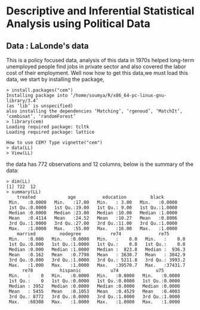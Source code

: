 # Descriptive and Inferential Statistical Analysis using Political Data  

## Data : LaLonde's data  
This is a policy focused data, analysis of this data in 1970s helped long-term unemployed people find jobs in private sector and also covered the labor cost of their employment. Well now how to get this data,we must load this data, we start by installing the package,  
```
> install.packages("cem")
Installing package into ‘/home/soumya/R/x86_64-pc-linux-gnu-library/3.4’
(as ‘lib’ is unspecified)
also installing the dependencies ‘Matching’, ‘rgenoud’, ‘MatchIt’, ‘combinat’, ‘randomForest’
> library(cem)
Loading required package: tcltk
Loading required package: lattice

How to use CEM? Type vignette("cem")
> data(LL)
> View(LL)
```  
the data has 772 observations and 12 columns, below is the summary of the data:  
```
> dim(LL)
[1] 722  12
> summary(LL)
    treated            age          education         black       
 Min.   :0.0000   Min.   :17.00   Min.   : 3.00   Min.   :0.0000  
 1st Qu.:0.0000   1st Qu.:19.00   1st Qu.: 9.00   1st Qu.:1.0000  
 Median :0.0000   Median :23.00   Median :10.00   Median :1.0000  
 Mean   :0.4114   Mean   :24.52   Mean   :10.27   Mean   :0.8006  
 3rd Qu.:1.0000   3rd Qu.:27.00   3rd Qu.:11.00   3rd Qu.:1.0000  
 Max.   :1.0000   Max.   :55.00   Max.   :16.00   Max.   :1.0000  
    married         nodegree           re74              re75        
 Min.   :0.000   Min.   :0.0000   Min.   :    0.0   Min.   :    0.0  
 1st Qu.:0.000   1st Qu.:1.0000   1st Qu.:    0.0   1st Qu.:    0.0  
 Median :0.000   Median :1.0000   Median :  823.8   Median :  936.3  
 Mean   :0.162   Mean   :0.7798   Mean   : 3630.7   Mean   : 3042.9  
 3rd Qu.:0.000   3rd Qu.:1.0000   3rd Qu.: 5211.8   3rd Qu.: 3993.2  
 Max.   :1.000   Max.   :1.0000   Max.   :39570.7   Max.   :37431.7  
      re78          hispanic           u74              u75        
 Min.   :    0   Min.   :0.0000   Min.   :0.0000   Min.   :0.0000  
 1st Qu.:    0   1st Qu.:0.0000   1st Qu.:0.0000   1st Qu.:0.0000  
 Median : 3952   Median :0.0000   Median :0.0000   Median :0.0000  
 Mean   : 5455   Mean   :0.1053   Mean   :0.4529   Mean   :0.4003  
 3rd Qu.: 8772   3rd Qu.:0.0000   3rd Qu.:1.0000   3rd Qu.:1.0000  
 Max.   :60308   Max.   :1.0000   Max.   :1.0000   Max.   :1.0000  

```  




